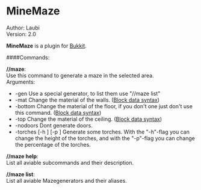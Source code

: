 # MineMaze

Author: Laubi   
Version: 2.0


**MineMaze** is a plugin for [Bukkit](http://bukkit.org).


####Commands:

**//maze**:  
Use this command to generate a maze in the selected area.  
Arguments:

  * -gen <Generator>  Use a special generator, to list them use "//maze list"  
  * -mat <Pattern>    Change the material of the walls. ([Block data syntax](http://wiki.sk89q.com/wiki/WorldEdit/Block_data_syntax))  
  * -bottom <Pattern> Change the material of the floor, if you don't one just don't use this command. ([Block data syntax](http://wiki.sk89q.com/wiki/WorldEdit/Block_data_syntax))  
  * -top <Pattern> Change the material of the ceiling. ([Block data syntax](http://wiki.sk89q.com/wiki/WorldEdit/Block_data_syntax))  
  * -nodoors Dont generate doors.  
  * -torches [-h <height>] [-p <percentage>] Generate some torches. With the "-h"-flag you can change the height of the torches, and with the "-p"-flag you can change the percentage of the torches.
  
**//maze help**:  
List all aviable subcommands and their description.

**//maze list**:  
List all aviable Mazegenerators and their aliases.

